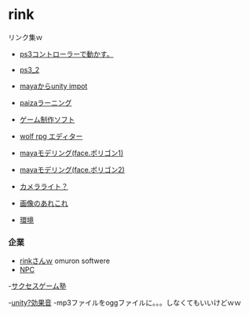 # rink
リンク集ｗ

- [ps3コントローラーで動かす。](http://gametukurikata.com/program/ps3gamepad)
- [ps3_2](http://gametukurikata.com/category/fps)

- [mayaからunity impot](http://indiegame-japan.com/2016/04/13/post-131/)


- [paizaラーニング](https://paiza.jp/works)


- [ゲーム制作ソフト](http://www.freem.ne.jp/contents/create/tool.html)

- [wolf rpg エディター](http://www.silversecond.com/WolfRPGEditor/)


- [mayaモデリング(face.ポリゴン1)](http://www.cg-ya.net/3dcg/3dmodeling_howto/3dcg-modeling-way/)
- [mayaモデリング(face.ポリゴン2)](https://www.youtube.com/watch?v=xzmg0grXHyE)
- [カメラライト？](http://thankstotoday.com/modeling-shadows/)


- [画像のあれこれ](http://photoshop-illustrator-meijinkai.info/photoshop-train/file-formats)

- [環境](http://www.monodevelop.com/)

### 企業
- [rinkさんｗ](http://linx.jp/company/partner.html)
omuron softwere
- [NPC](http://www6.plala.or.jp/mnagaku/paper/mps18.html)

-[サクセスゲーム塾](https://www.success-corp.co.jp/)

-[unity?効果音](https://increment-log.com/unity-sound-se-play)
 -mp3ファイルをoggファイルに。。。しなくてもいいけどｗｗ
